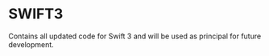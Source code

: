 # SWIFT3
Contains all updated code for Swift 3 and will be used as principal for future development.
